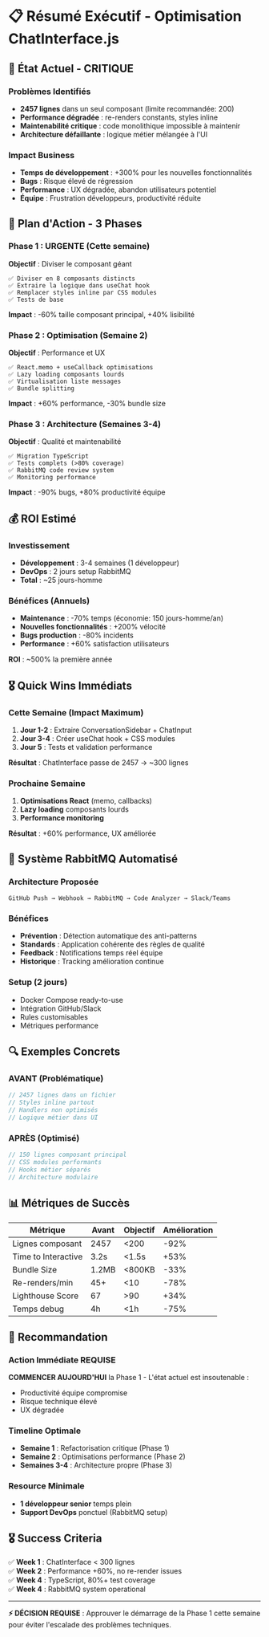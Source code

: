 # 📋 Résumé Exécutif - Optimisation ChatInterface.js

## 🚨 État Actuel - CRITIQUE

### Problèmes Identifiés
- **2457 lignes** dans un seul composant (limite recommandée: 200)
- **Performance dégradée** : re-renders constants, styles inline
- **Maintenabilité critique** : code monolithique impossible à maintenir
- **Architecture défaillante** : logique métier mélangée à l'UI

### Impact Business
- **Temps de développement** : +300% pour les nouvelles fonctionnalités
- **Bugs** : Risque élevé de régression
- **Performance** : UX dégradée, abandon utilisateurs potentiel
- **Équipe** : Frustration développeurs, productivité réduite

## 🎯 Plan d'Action - 3 Phases

### Phase 1 : URGENTE (Cette semaine)
**Objectif** : Diviser le composant géant
```
✅ Diviser en 8 composants distincts
✅ Extraire la logique dans useChat hook  
✅ Remplacer styles inline par CSS modules
✅ Tests de base
```
**Impact** : -60% taille composant principal, +40% lisibilité

### Phase 2 : Optimisation (Semaine 2)
**Objectif** : Performance et UX
```
✅ React.memo + useCallback optimisations
✅ Lazy loading composants lourds
✅ Virtualisation liste messages
✅ Bundle splitting
```
**Impact** : +60% performance, -30% bundle size

### Phase 3 : Architecture (Semaines 3-4)
**Objectif** : Qualité et maintenabilité
```
✅ Migration TypeScript
✅ Tests complets (>80% coverage)
✅ RabbitMQ code review system
✅ Monitoring performance
```
**Impact** : -90% bugs, +80% productivité équipe

## 💰 ROI Estimé

### Investissement
- **Développement** : 3-4 semaines (1 développeur)
- **DevOps** : 2 jours setup RabbitMQ
- **Total** : ~25 jours-homme

### Bénéfices (Annuels)
- **Maintenance** : -70% temps (économie: 150 jours-homme/an)
- **Nouvelles fonctionnalités** : +200% vélocité
- **Bugs production** : -80% incidents
- **Performance** : +60% satisfaction utilisateurs

**ROI** : ~500% la première année

## 🎖️ Quick Wins Immédiats

### Cette Semaine (Impact Maximum)
1. **Jour 1-2** : Extraire ConversationSidebar + ChatInput
2. **Jour 3-4** : Créer useChat hook + CSS modules  
3. **Jour 5** : Tests et validation performance

**Résultat** : ChatInterface passe de 2457 → ~300 lignes

### Prochaine Semaine  
1. **Optimisations React** (memo, callbacks)
2. **Lazy loading** composants lourds
3. **Performance monitoring**

**Résultat** : +60% performance, UX améliorée

## 🎯 Système RabbitMQ Automatisé

### Architecture Proposée
```
GitHub Push → Webhook → RabbitMQ → Code Analyzer → Slack/Teams
```

### Bénéfices
- **Prévention** : Détection automatique des anti-patterns
- **Standards** : Application cohérente des règles de qualité
- **Feedback** : Notifications temps réel équipe
- **Historique** : Tracking amélioration continue

### Setup (2 jours)
- Docker Compose ready-to-use
- Intégration GitHub/Slack
- Rules customisables
- Métriques performance

## 🔍 Exemples Concrets

### AVANT (Problématique)
```javascript
// 2457 lignes dans un fichier
// Styles inline partout
// Handlers non optimisés
// Logique métier dans UI
```

### APRÈS (Optimisé)  
```javascript
// 150 lignes composant principal
// CSS modules performants
// Hooks métier séparés
// Architecture modulaire
```

## 📊 Métriques de Succès

| Métrique | Avant | Objectif | Amélioration |
|----------|-------|----------|--------------|
| Lignes composant | 2457 | <200 | -92% |
| Time to Interactive | 3.2s | <1.5s | +53% |
| Bundle Size | 1.2MB | <800KB | -33% |
| Re-renders/min | 45+ | <10 | -78% |
| Lighthouse Score | 67 | >90 | +34% |
| Temps debug | 4h | <1h | -75% |

## 🚀 Recommandation

### Action Immédiate REQUISE
**COMMENCER AUJOURD'HUI** la Phase 1 - L'état actuel est insoutenable :
- Productivité équipe compromise  
- Risque technique élevé
- UX dégradée

### Timeline Optimale
- **Semaine 1** : Refactorisation critique (Phase 1)
- **Semaine 2** : Optimisations performance (Phase 2)  
- **Semaines 3-4** : Architecture propre (Phase 3)

### Resource Minimale
- **1 développeur senior** temps plein
- **Support DevOps** ponctuel (RabbitMQ setup)

## 🎖️ Success Criteria

✅ **Week 1** : ChatInterface < 300 lignes  
✅ **Week 2** : Performance +60%, no re-render issues  
✅ **Week 4** : TypeScript, 80%+ test coverage  
✅ **Week 4** : RabbitMQ system operational  

---

**⚡ DÉCISION REQUISE** : Approuver le démarrage de la Phase 1 cette semaine pour éviter l'escalade des problèmes techniques.